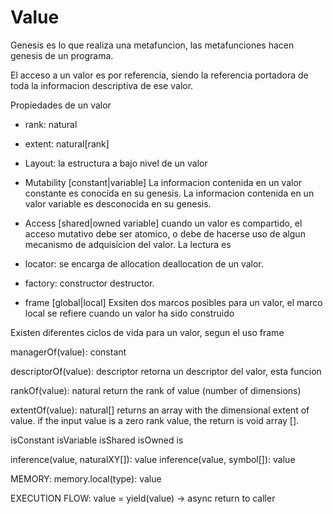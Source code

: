 # Value

Genesis es lo que realiza una metafuncion, las metafunciones hacen genesis de
un programa.

El acceso a un valor es  por referencia, siendo la referencia portadora de toda
la informacion descriptiva de ese valor.  

Propiedades de un valor

 - rank: natural
 - extent: natural[rank]
 
 - Layout: la estructura a bajo nivel de un valor

 - Mutability [constant|variable]
    La informacion contenida en un valor constante es conocida en su genesis.
    La informacion contenida en un valor variable es desconocida en su genesis.

 - Access [shared|owned variable]
    cuando un valor es compartido, el acceso mutativo debe ser atomico, o debe
    de hacerse uso de algun mecanismo de adquisicion del valor. La lectura es

 - locator: se encarga de allocation deallocation de un valor.
 - factory: constructor destructor.

 - frame [global|local] Exsiten dos marcos posibles para un valor,
    el marco local se refiere cuando un valor ha sido construido


Existen diferentes ciclos de vida para un valor, segun el uso frame



managerOf(value): constant


descriptorOf(value): descriptor
    retorna un descriptor del valor, esta funcion



rankOf(value): natural
    return the rank of value (number of dimensions)


extentOf(value): natural[]
    returns an array with the dimensional extent of value.
    if the input value is a zero rank value, the return is void array [].


isConstant isVariable
isShared isOwned
is


inference(value, naturalXY[]): value
inference(value, symbol[]): value




MEMORY:
    memory.local(type): value


EXECUTION FLOW:
    value = yield(value) -> async return to caller
